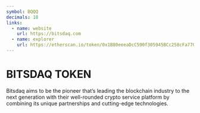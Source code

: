 ```yaml
---
symbol: BQQQ
decimals: 18
links:
  - name: website
    url: https://bitsdaq.com
  - name: explorer
    url: https://etherscan.io/token/0x1B80eeeaDcC590f305945BCc258cFa770Bbe1890
---
```


# BITSDAQ TOKEN

Bitsdaq aims to be the pioneer that’s leading the blockchain industry to the next generation with their well-rounded crypto service platform by combining its unique partnerships and cutting-edge technologies.
